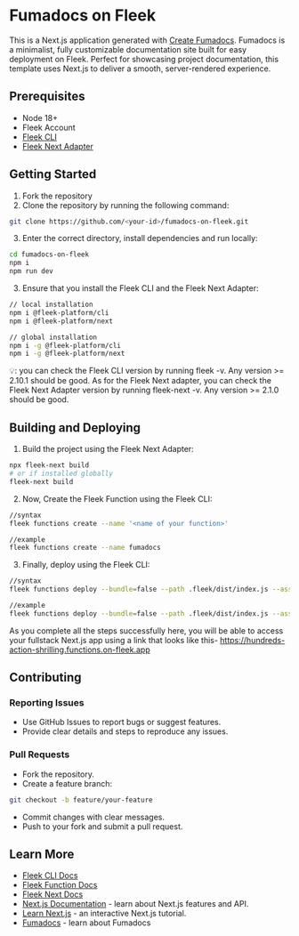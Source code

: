# Fumadocs on Fleek
This is a Next.js application generated with
[Create Fumadocs](https://github.com/fuma-nama/fumadocs).
Fumadocs is a minimalist, fully customizable documentation site built for easy deployment on Fleek. Perfect for showcasing project documentation, this template uses Next.js to deliver a smooth, server-rendered experience.

## Prerequisites 
- Node 18+
- Fleek Account
- [Fleek CLI](https://www.npmjs.com/package/@fleek-platform/cli)
- [Fleek Next Adapter](https://www.npmjs.com/package/@fleek-platform/next)

## Getting Started
1. Fork the repository
2. Clone the repository by running the following command:
```bash
git clone https://github.com/<your-id>/fumadocs-on-fleek.git
```
3. Enter the correct directory, install dependencies and run locally:
```bash
cd fumadocs-on-fleek
npm i
npm run dev
```
3. Ensure that you install the Fleek CLI and the Fleek Next Adapter:
```bash
// local installation
npm i @fleek-platform/cli
npm i @fleek-platform/next

// global installation
npm i -g @fleek-platform/cli
npm i -g @fleek-platform/next
```
💡: you can check the Fleek CLI version by running fleek -v. Any version >= 2.10.1 should be good. As for the Fleek Next adapter, you can check the Fleek Next Adapter version by running fleek-next -v. Any version >= 2.1.0 should be good.

## Building and Deploying
1. Build the project using the Fleek Next Adapter:
```bash
npx fleek-next build
# or if installed globally
fleek-next build
```
2. Now, Create the Fleek Function using the Fleek CLI:
```bash
//syntax
fleek functions create --name '<name of your function>'

//example
fleek functions create --name fumadocs
```
3. Finally, deploy using the Fleek CLI:
```bash
//syntax
fleek functions deploy --bundle=false --path .fleek/dist/index.js --assets .fleek/static --name '<name of your function>'

//example
fleek functions deploy --bundle=false --path .fleek/dist/index.js --assets .fleek/static --name fumadocs

```

As you complete all the steps successfully here, you will be able to access your fullstack Next.js app using a link that looks like this-
https://hundreds-action-shrilling.functions.on-fleek.app

## Contributing
### Reporting Issues
- Use GitHub Issues to report bugs or suggest features.
- Provide clear details and steps to reproduce any issues.

### Pull Requests
- Fork the repository.
- Create a feature branch:
```bash
git checkout -b feature/your-feature
```
- Commit changes with clear messages.
- Push to your fork and submit a pull request.

## Learn More
- [Fleek CLI Docs](https://fleek.xyz/docs/cli/)
- [Fleek Function Docs](https://fleek.xyz/docs/cli/functions/)
- [Fleek Next Docs](https://fleek.xyz/docs/cli/functions/)
- [Next.js Documentation](https://nextjs.org/docs) - learn about Next.js
  features and API.
- [Learn Next.js](https://nextjs.org/learn) - an interactive Next.js tutorial.
- [Fumadocs](https://fumadocs.vercel.app) - learn about Fumadocs
